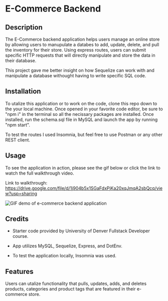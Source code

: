 # E-Commerce Backend

## Description

The E-Commerce backend application helps users manage an online store by allowing users to manupulate a databes to add, update, delete, and pull the inventory for their store. Using express routes, users can submit specific HTTP requests that will directly manipulate and store the data in their database. 

This project gave me better insight on how Sequelize can work with and manipulate a database withought having to write specific SQL code. 


## Installation

To utalize this application or to work on the code, clone this repo down to the your local machine. Once opened in your favorite code editor, be sure to "npm i" in the terminal so all the necissary packages are installed. Once installed, run the schema.sql file in MySQL and launch the app by running "npm start". 

To test the routes I used Insomnia, but feel free to use Postman or any other REST client. 

## Usage

To see the application in action, please see the gif below or click the link to watch the full walkthrough video.

Link to walkthrough: https://drive.google.com/file/d/1j904b5x1SGaFdxPjKa20xqJmqA2sbQcq/view?usp=sharing 

   ![GIF demo of e-commerce backend application](./assets/images/e-commerce_backend_walkthrough.gif)


## Credits

- Starter code provided by University of Denver Fullstack Developer course. 

- App utilizes MySQL, Sequelize, Express, and DotEnv. 

- To test the application locally, Insomnia was used. 


## Features

Users can utalize functionality that pulls, updates, adds, and deletes products, categories and product tags that are featured in their e-commerce store.

